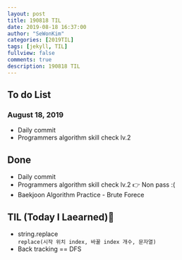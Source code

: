 ```yaml
---
layout: post
title: 190818 TIL
date: 2019-08-18 16:37:00
author: "SeWonKim"
categories: [2019TIL]
tags: [jekyll, TIL]
fullview: false
comments: true
description: 190818 TIL
---
```


## To do List

### August 18, 2019

- Daily commit
- Programmers algorithm skill check lv.2

## Done

- Daily commit
- Programmers algorithm skill check lv.2 👉 Non pass :(
- Baekjoon Algorithm Practice - Brute Forece

## TIL (Today I Laearned)🤔

- string.replace  
  `replace(시작 위치 index, 바꿀 index 개수, 문자열)`
- Back tracking == DFS
